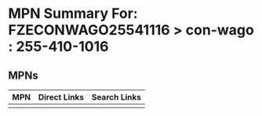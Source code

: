 



# MPN Summary For: FZECONWAGO25541116 > con-wago : 255-410-1016

## MPNs
  

|MPN|Direct Links|Search Links|
| :--- | :--- | :--- |
||||
